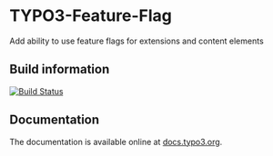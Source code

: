 # TYPO3-Feature-Flag
Add ability to use feature flags for extensions and content elements

## Build information
[![Build Status](https://travis-ci.org/AOEpeople/TYPO3-Feature-Flag.svg?branch=master)](https://travis-ci.org/AOEpeople/TYPO3-Feature-Flag)

## Documentation
The documentation is available online at [docs.typo3.org][1].

[1]: https://docs.typo3.org/typo3cms/extensions/feature_flag
